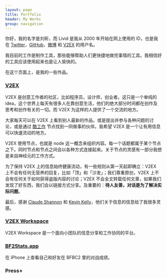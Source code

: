 ```yaml
---
layout: page
title: Portfolio
header: My Works
group: navigation
---
```


你好，我的名字是刘昕，而 Livid 是我从 2000 年开始在网上使用的 ID，也是我在 [Twitter](https://twitter.com/livid)，[GitHub](http://github.com/livid)，[微博](http://weibo.com/livid) 和 [V2EX](http://www.v2ex.com/member/Livid) 的用户名。

我目前的工作是制作工具，那些能够帮助人们更快捷地做完事情的工具。我相信好的工具应该使用起来也是让人愉快的。

在这个页面上，是我的一些作品。

### [V2EX](http://www.v2ex.com/)

V2EX 是创意工作者的社区，比如程序员，设计师，创业者。这只是一个单纯的 idea，这个世界上每天有很多人在靠创意生活，他们的绝大部分时间都在创作及思考和创作有关的一切。而 V2EX 为这样的人提供了一个交流的地方。

大家每天可以在 V2EX 上看到别人最新的作品，或是提出并参与各种问题的讨论，或是通过 [酷工作](http://www.v2ex.com/go/jobs) 节点找到一同做事的伙伴。我希望 V2EX 是一个让有用信息可以快速流动的地方。

V2EX 使用节点，也就是 node 这一概念来组织内容。每一个话题都属于某个节点之下。同时节点和节点之间会以各种方式连接起来。关于节点的灵感有一部分我想是来自神经元的工作方式。

为了保持 V2EX 上的信息始终健康流动，有一些规则从第一天起即确立：V2EX 上不会有任何无营养的回复，比如「顶」和「沙发」；我们尊重原创，V2EX 上不会有任何关于如何获得盗版内容的讨论；V2EX 不会全文转载任何文章，如果我们发现了好东西，我们会以链接方式分享。及重要的：**待人友善，对话是为了解决实际问题**。

最后，感谢 [Claude Shannon](http://en.wikipedia.org/wiki/Claude_Shannon) 和 [Kevin Kelly](http://kk.org/)，他们关于信息的信息给了我很多灵感。

### [V2EX Workspace](http://workspace.v2ex.com/)

V2EX Workspace 是一个面向小团队的信息分享和工作协同的平台。

### [BF2Stats.app](http://www.olivida.com/bc2stats)

在 iPhone 上查看自己和好友在 BFBC2 里的对战成绩。

### Press+

